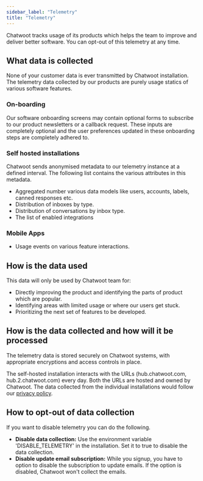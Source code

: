 ```yaml
---
sidebar_label: "Telemetry"
title: "Telemetry"
---
```


Chatwoot tracks usage of its products which helps the team to improve and deliver better software. You can opt-out of this telemetry at any time.

## **What data is collected**

None of your customer data is ever transmitted by Chatwoot installation. The telemetry data collected by our products are purely usage statics of various software features. 

### On-boarding

Our software onboarding screens may contain optional forms to subscribe to our product newsletters or a callback request. These inputs are completely optional and the user preferences updated in these onboarding steps are completely adhered to.

### Self hosted installations

Chatwoot sends anonymised metadata to our telemetry instance at a defined interval. The following list contains the various attributes in this metadata. 

- Aggregated number various data models like users, accounts, labels, canned responses etc.
- Distribution of inboxes by type.
- Distribution of conversations by inbox type.
- The list of enabled integrations

### Mobile Apps

- Usage events on various feature interactions.

## **How is the data used**

This data will only be used by Chatwoot team for:

- Directly improving the product and identifying the parts of product which are popular.
- Identifying areas with limited usage or where our users get stuck.
- Prioritizing the next set of features to be developed.

## **How is the data collected and how will it be processed**

The telemetry data is stored securely on Chatwoot systems, with appropriate encryptions and access controls in place.

The self-hosted installation interacts with the URLs (hub.chatwoot.com, hub.2.chatwoot.com) every day. Both the URLs are hosted and owned by Chatwoot. The data collected from the individual installations would follow our [privacy policy](https://www.chatwoot.com/privacy-policy/#how-chatwoot-uses-and-protects-personally-identifying-information). 

## How to opt-out of data collection

If you want to disable telemetry you can do the following.

- **Disable data collection:** Use the environment variable 'DISABLE_TELEMETRY' in the installation. Set it to true to disable the data collection.
- **Disable update email subscription:** While you signup, you have to option to disable the subscription to update emails. If the option is disabled, Chatwoot won't collect the emails.
